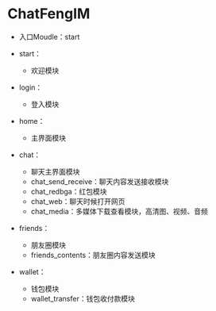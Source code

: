 # ChatFengIM
- 入口Moudle：start

- start：
    - 欢迎模块
- login：
    - 登入模块
- home：
    - 主界面模块
- chat：
    - 聊天主界面模块
    - chat_send_receive：聊天内容发送接收模块
    - chat_redbga：红包模块
    - chat_web：聊天时候打开网页
    - chat_media：多媒体下载查看模块，高清图、视频、音频
- friends：
    - 朋友圈模块
    - friends_contents：朋友圈内容发送模块
- wallet：
    - 钱包模块
    - wallet_transfer：钱包收付款模块